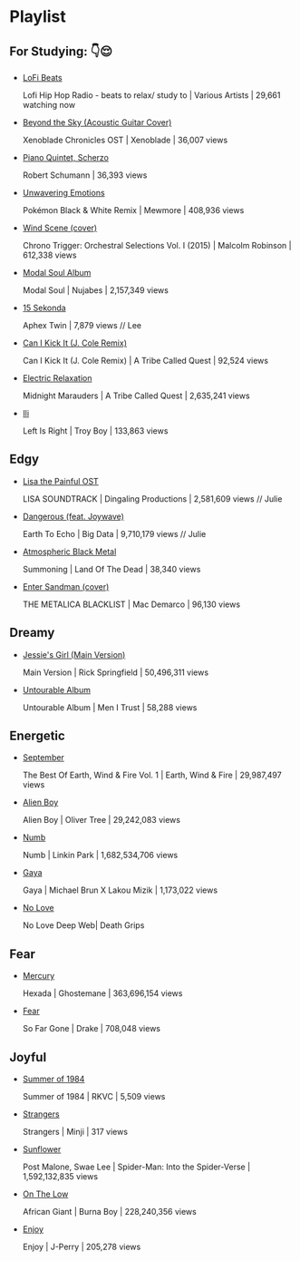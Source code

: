 # Playlist

## For Studying: 👇😌
- [LoFi Beats](https://www.youtube.com/watch?v=5qap5aO4i9A)

  Lofi Hip Hop Radio - beats to relax/ study to | Various Artists | 29,661 watching now
- [Beyond the Sky (Acoustic Guitar Cover)](https://www.youtube.com/watch?v=0_Af8SX2bWM)

  Xenoblade Chronicles OST | Xenoblade | 36,007 views
- [Piano Quintet, Scherzo](https://youtu.be/Ub3UAK_KeNI)

  Robert Schumann | 36,393 views
- [Unwavering Emotions](https://www.youtube.com/watch?v=o-mKUzqHcEc)

  Pokémon Black & White Remix | Mewmore | 408,936 views
- [Wind Scene (cover)](https://www.youtube.com/watch?v=pUFELL5hHbg)

  Chrono Trigger: Orchestral Selections Vol. I (2015) | Malcolm Robinson | 612,338 views
- [Modal Soul Album](https://www.youtube.com/watch?v=hUMpg1ii4_A&t=1341s)

  Modal Soul | Nujabes | 2,157,349 views
- [15 Sekonda](https://www.youtube.com/watch?v=R_Y4Cn-XQq8)

  Aphex Twin | 7,879 views // Lee
  
- [Can I Kick It (J. Cole Remix)](https://www.youtube.com/watch?v=twwIntWbsjo)
 
   Can I Kick It (J. Cole Remix) | A Tribe Called Quest | 92,524 views 

- [Electric Relaxation](https://www.youtube.com/watch?v=B2kWufDC3Bc)
 
   Midnight Marauders | A Tribe Called Quest | 2,635,241 views
   
- [Ili](https://www.youtube.com/watch?v=wOHjkv9_S0U)

  Left Is Right | Troy Boy |   133,863 views
## Edgy
- [Lisa the Painful OST](https://www.youtube.com/watch?v=ByKll4eIjwo&list=PLPAsf8Volpy3OoTL0fFmSLMuv8oK0s1Rk)

  LISA SOUNDTRACK | Dingaling Productions | 2,581,609 views // Julie
- [Dangerous (feat. Joywave)](https://www.youtube.com/watch?v=LpQArtCeXTk)

  Earth To Echo | Big Data | 9,710,179 views // Julie
- [Atmospheric Black Metal](https://www.youtube.com/watch?v=jmDnrNwyhK0)

  Summoning | Land Of The Dead | 38,340 views
- [Enter Sandman (cover)](https://www.youtube.com/watch?v=gABTZibOV2U)

  THE METALICA BLACKLIST | Mac Demarco | 96,130 views

## Dreamy
- [Jessie's Girl (Main Version)](https://www.youtube.com/watch?v=qYkbTyHXwbs)

  Main Version | Rick Springfield | 50,496,311 views
- [Untourable Album](https://www.youtube.com/watch?v=-m90XiNil7M&list=PLp9ta73sprU4AR94k8TiS8da2KyDu-DUi)

  Untourable Album | Men I Trust | 58,288 views

## Energetic
- [September](https://www.youtube.com/watch?v=3cKtSlsYVEU)

  The Best Of Earth, Wind & Fire Vol. 1 | Earth, Wind & Fire | 29,987,497 views
- [Alien Boy](https://www.youtube.com/watch?v=3wLLgJ_a7Rs)

  Alien Boy | Oliver Tree | 29,242,083 views
- [Numb](https://www.youtube.com/watch?v=kXYiU_JCYtU)

  Numb | Linkin Park | 1,682,534,706 views
- [Gaya](https://www.youtube.com/watch?v=sHQL4uBSFD4)

  Gaya | Michael Brun X Lakou Mizik | 1,173,022 views

  
- [No Love](https://www.youtube.com/watch?v=2MHhLDCJ57E)
  
  No Love Deep Web| Death Grips 


## Fear

- [Mercury](https://www.youtube.com/watch?v=31j4DIpgY9U)

  Hexada | Ghostemane | 363,696,154 views
  
- [Fear](https://www.youtube.com/watch?v=pRnrujxbEhc)

  So Far Gone | Drake | 708,048 views

## Joyful
- [Summer of 1984](https://youtu.be/cmwomhy81qg)

  Summer of 1984 | RKVC | 5,509 views
- [Strangers](https://youtu.be/Rh3-ifF1D38)

  Strangers | Minji | 317 views
- [Sunflower](https://www.youtube.com/watch?v=ApXoWvfEYVU)

  Post Malone, Swae Lee | Spider-Man: Into the Spider-Verse | 1,592,132,835 views
- [On The Low](https://www.youtube.com/watch?v=Ecl8Aod0Tl0)

  African Giant | Burna Boy | 228,240,356 views
- [Enjoy](https://www.youtube.com/watch?v=RKomOZTdhVg)

  Enjoy | J-Perry | 205,278 views

